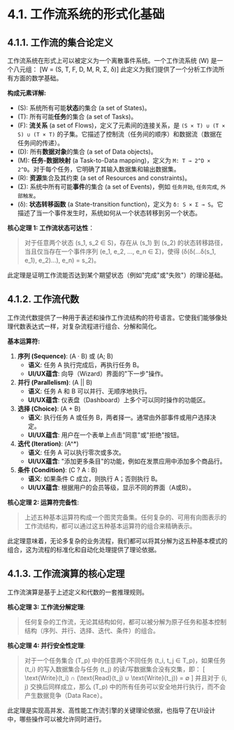 # 4.1. 工作流系统的形式化基础

## 4.1.1. 工作流的集合论定义

工作流系统在形式上可以被定义为一个离散事件系统。一个工作流系统 \(W\) 是一个八元组：
\[W = (S, T, F, D, M, R, Σ, δ)\]
此定义为我们提供了一个分析工作流所有方面的数学基础。

**构成元素详解:**

- \(S\): 系统所有可能**状态**的集合 (a set of States)。
- \(T\): 所有可能**任务**的集合 (a set of Tasks)。
- \(F\): **流关系** (a set of Flows)，定义了元素间的连接关系，是 `(S × T) ∪ (T × S) ∪ (T × T)` 的子集。它描述了控制流（任务间的顺序）和数据流（数据在任务间的传递）。
- \(D\): 所有**数据对象**的集合 (a set of Data objects)。
- \(M\): **任务-数据映射** (a Task-to-Data mapping)，定义为 `M: T → 2^D × 2^D`。对于每个任务，它明确了其输入数据集和输出数据集。
- \(R\): **资源**集合及其约束 (a set of Resources and constraints)。
- \(Σ\): 系统中所有可能**事件**的集合 (a set of Events)，例如 `任务开始`, `任务完成`, `外部触发`。
- \(δ\): **状态转移函数** (a State-transition function)，定义为 `δ: S × Σ → S`。它描述了当一个事件发生时，系统如何从一个状态转移到另一个状态。

**核心定理 1: 工作流状态可达性**：

> 对于任意两个状态 \(s_1, s_2 ∈ S\)，存在从 \(s_1\) 到 \(s_2\) 的状态转移路径，当且仅当存在一个事件序列 \(e_1, e_2, ..., e_n ∈ Σ\)，使得 \(δ(δ(...δ(s_1, e_1), e_2)...), e_n) = s_2\)。

此定理是证明工作流能否达到某个期望状态（例如"完成"或"失败"）的理论基础。

## 4.1.2. 工作流代数

工作流代数提供了一种用于表述和操作工作流结构的符号语言。它使我们能够像处理代数表达式一样，对复杂流程进行组合、分解和简化。

**基本运算符:**

1. **序列 (Sequence)**: \(A · B\) 或 \(A; B\)
    - **语义**: 任务 A 执行完成后，再执行任务 B。
    - **UI/UX蕴含**: 向导（Wizard）界面的"下一步"操作。
2. **并行 (Parallelism)**: \(A || B\)
    - **语义**: 任务 A 和 B 可以并行、无顺序地执行。
    - **UI/UX蕴含**: 仪表盘（Dashboard）上多个可以同时操作的功能区。
3. **选择 (Choice)**: \(A + B\)
    - **语义**: 执行任务 A 或任务 B，两者择一。通常由外部事件或用户选择决定。
    - **UI/UX蕴含**: 用户在一个表单上点击"同意"或"拒绝"按钮。
4. **迭代 (Iteration)**: \(A^*\)
    - **语义**: 任务 A 可以执行零次或多次。
    - **UI/UX蕴含**: "添加更多条目"的功能，例如在发票应用中添加多个商品行。
5. **条件 (Condition)**: \(C ? A : B\)
    - **语义**: 如果条件 C 成立，则执行 A；否则执行 B。
    - **UI/UX蕴含**: 根据用户的会员等级，显示不同的界面（A或B）。

**核心定理 2: 运算符完备性**:

> 上述五种基本运算符构成一个图灵完备集。任何复杂的、可用有向图表示的工作流结构，都可以通过这五种基本运算符的组合来精确表示。

此定理意味着，无论多复杂的业务流程，我们都可以将其分解为这五种基本模式的组合，这为流程的标准化和自动化处理提供了理论依据。

## 4.1.3. 工作流演算的核心定理

工作流演算是基于上述定义和代数的一套推理规则。

**核心定理 3: 工作流分解定理**:

> 任何复杂的工作流，无论其结构如何，都可以被分解为原子任务和基本控制结构（序列、并行、选择、迭代、条件）的组合。

**核心定理 4: 并行安全性定理**:

> 对于一个任务集合 \(T_p\) 中的任意两个不同任务 \(t_i, t_j ∈ T_p\)，如果任务 \(t_i\) 的写入数据集合与任务 \(t_j\) 的读/写数据集合没有交集，即：
> \[ \text{Write}(t_i) ∩ (\text{Read}(t_j) ∪ \text{Write}(t_j)) = ∅ \]
> 并且对于 \(i, j\) 交换后同样成立，那么 \(T_p\) 中的所有任务可以安全地并行执行，而不会产生数据竞争（Data Race）。

此定理是实现高并发、高性能工作流引擎的关键理论依据，也指导了在UI设计中，哪些操作可以被允许同时进行。
